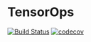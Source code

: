 # TensorOps
[![Build Status](https://travis-ci.org/dawidkski/space.svg?branch=master)](https://travis-ci.org/dawidkski/space)
[![codecov](https://codecov.io/gh/dawidkski/space/branch/master/graph/badge.svg?token=VN370FECA9)](undefined)
